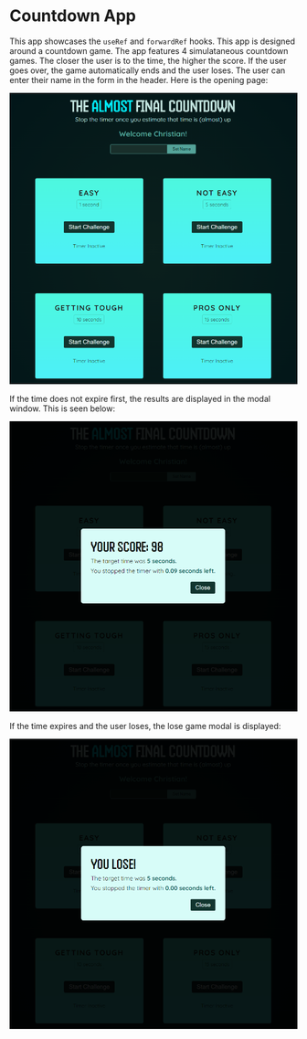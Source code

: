 # Countdown App

This app showcases the `useRef` and `forwardRef` hooks. This app is designed around a countdown game. The app features 4 simulataneous countdown games. The closer the user is to the time, the higher the score. If the user goes over, the game automatically ends and the user loses. The user can enter their name in the form in the header. Here is the opening page:

![Countdown App Main Page](https://github.com/cgrundman/react-learning/blob/main/images/countdown_1.png)

If the time does not expire first, the results are displayed in the modal window. This is seen below:

![Countdown App Main Page](https://github.com/cgrundman/react-learning/blob/main/images/countdown_2.png)

If the time expires and the user loses, the lose game modal is displayed:

![Countdown App Main Page](https://github.com/cgrundman/react-learning/blob/main/images/countdown_3.png)
